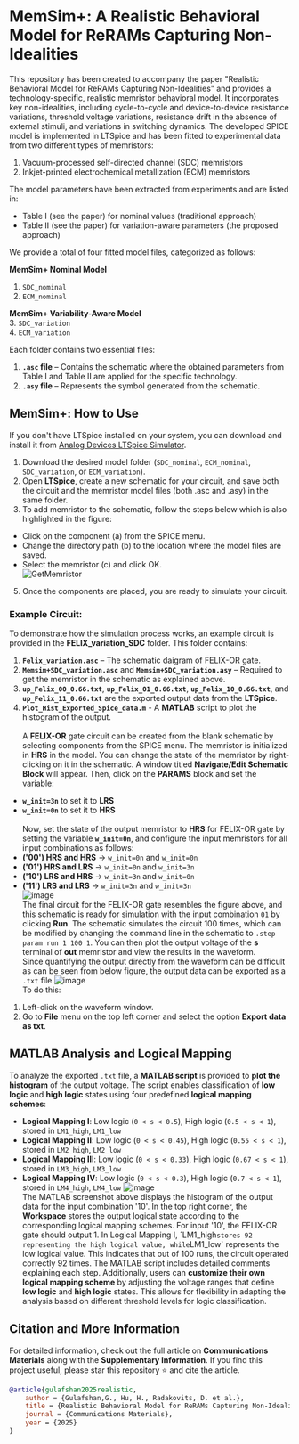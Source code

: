 # MemSim+: A Realistic Behavioral Model for ReRAMs Capturing Non-Idealities
This repository has been created to accompany the paper "Realistic Behavioral Model for ReRAMs Capturing Non-Idealities" and provides a technology-specific, realistic memristor behavioral model. It incorporates key non-idealities, including cycle-to-cycle and device-to-device resistance variations, threshold voltage variations, resistance drift in the absence of external stimuli, and variations in switching dynamics. The developed SPICE model is implemented in LTSpice and has been fitted to experimental data from two different types of memristors:
1. Vacuum-processed self-directed channel (SDC) memristors
2. Inkjet-printed electrochemical metallization (ECM) memristors
 
The model parameters have been extracted from experiments and are listed in:
* Table I (see the paper) for nominal values (traditional approach)
* Table II (see the paper) for variation-aware parameters (the proposed approach)

We provide a total of four fitted model files, categorized as follows:

**MemSim+ Nominal Model**  
1. `SDC_nominal`  
2. `ECM_nominal`  

**MemSim+ Variability-Aware Model**  
3. `SDC_variation`  
4. `ECM_variation`

Each folder contains two essential files:
1. **`.asc` file** – Contains the schematic where the obtained parameters from Table I and Table II are applied for the specific technology.
2. **`.asy` file** – Represents the symbol generated from the schematic.

## MemSim+: How to Use
If you don't have LTSpice installed on your system, you can download and install it from [Analog Devices LTSpice Simulator](https://www.analog.com/en/resources/design-tools-and-calculators/ltspice-simulator.html). <br /> 
1. Download the desired model folder (`SDC_nominal`, `ECM_nominal`, `SDC_variation`, or `ECM_variation`).
2. Open **LTSpice**, create a new schematic for your circuit, and save both the circuit and the memristor model files (both .asc and .asy) in the same folder.
3. To add memristor to the schematic, follow the steps below which is also highlighted in the figure:<br /> 
* Click on the component (a) from the SPICE menu.
* Change the directory path (b) to the location where the model files are saved.
* Select the memristor (c) and click OK.<br /> 
![GetMemristor](https://github.com/user-attachments/assets/7018be2b-0415-456c-b32a-d1986e781fd7)<br /> 
5. Once the components are placed, you are ready to simulate your circuit.<br /> 
### Example Circuit:
To demonstrate how the simulation process works, an example circuit is provided in the **FELIX_variation_SDC** folder. This folder contains:
1. **`Felix_variation.asc`** – The schematic daigram of FELIX-OR gate.
2. **`Memsim+SDC_variation.asc`** and **`Memsim+SDC_variation.asy`** – Required to get the memristor in the schematic as explained above.
3. **`up_Felix_00_0.66.txt`**, **`up_Felix_01_0.66.txt`**, **`up_Felix_10_0.66.txt`**, and **`up_Felix_11_0.66.txt`** are the exported output data from the **LTSpice**.
4. **`Plot_Hist_Exported_Spice_data.m`** - A **MATLAB** script to plot the histogram of the output.<br />   
A **FELIX-OR** gate circuit can be created from the blank schematic by selecting components from the SPICE menu. The memristor is initialized in **HRS** in the model. You can change the state of the memristor by right-clicking on it in the schematic. A window titled **Navigate/Edit Schematic Block** will appear. Then, click on the **PARAMS** block and set the variable:<br /> 
- **`w_init=3n`** to set it to **LRS**
- **`w_init=0n`** to set it to **HRS**<br />  
Now, set the state of the output memristor to **HRS** for FELIX-OR gate by setting the variable **`w_init=0n`**, and configure the input memristors for all input combinations as follows:<br />
- **('00') HRS and HRS** → `w_init=0n` and `w_init=0n`
- **('01') HRS and LRS** → `w_init=0n` and `w_init=3n`
- **('10') LRS and HRS** → `w_init=3n` and `w_init=0n`
- **('11') LRS and LRS** → `w_init=3n` and `w_init=3n`<br /> 
 ![image](https://github.com/user-attachments/assets/7bb88405-f0e8-4556-9408-8dd1b2d91073)<br /> 
The final circuit for the FELIX-OR gate resembles the figure above, and this schematic is ready for simulation with the input combination `01` by clicking **Run**. The schematic simulates the circuit 100 times, which can be modified by changing the command line in the schematic to `.step param run 1 100 1`.  You can then plot the output voltage of the **s** terminal of **out** memristor and view the results in the waveform.<br /> 
Since quantifying the output directly from the waveform can be difficult as can be seen from below figure, the output data can be exported as a `.txt` file.![image](https://github.com/user-attachments/assets/ea9b8c5d-8817-42d6-8a04-26b5edd362df)<br /> 
 To do this:
1. Left-click on the waveform window.
2. Go to **File** menu on the top left corner and select the option **Export data as txt**.
## MATLAB Analysis and Logical Mapping
To analyze the exported `.txt` file, a **MATLAB script** is provided to **plot the histogram** of the output voltage. The script enables classification of **low logic** and **high logic** states using four predefined **logical mapping schemes**:
- **Logical Mapping I**: Low logic (`0 < s < 0.5`), High logic (`0.5 < s < 1`), stored in `LM1_high`, `LM1_low`
- **Logical Mapping II**: Low logic (`0 < s < 0.45`), High logic (`0.55 < s < 1`), stored in `LM2_high`, `LM2_low`
- **Logical Mapping III**: Low logic (`0 < s < 0.33`), High logic (`0.67 < s < 1`), stored in `LM3_high`, `LM3_low`
- **Logical Mapping IV**: Low logic (`0 < s < 0.3`), High logic (`0.7 < s < 1`), stored in `LM4_high`, `LM4_low`
![image](https://github.com/user-attachments/assets/7541499e-4ca3-4d46-8ea0-f9a4f1c4ca5d)<br /> 
The MATLAB screenshot above displays the histogram of the output data for the input combination '10'. In the top right corner, the **Workspace** stores the output logical state according to the corresponding logical mapping schemes. For input '10', the FELIX-OR gate should output 1. In Logical Mapping I, ´LM1_high` stores 92 representing the high logical value, while `LM1_low` represents the low logical value. This indicates that out of 100 runs, the circuit operated correctly 92 times.
The MATLAB script includes detailed comments explaining each step. Additionally, users can **customize their own logical mapping scheme** by adjusting the voltage ranges that define **low logic** and **high logic** states. This allows for flexibility in adapting the analysis based on different threshold levels for logic classification.
## Citation and More Information
For detailed information, check out the full article on **Communications Materials** along with the **Supplementary Information**. If you find this project useful, please star this repository ⭐ and cite the article.

```bibtex
@article{gulafshan2025realistic,
    author = {Gulafshan,G., Hu, H., Radakovits, D. et al.},
    title = {Realistic Behavioral Model for ReRAMs Capturing Non-Idealities},
    journal = {Communications Materials},
    year = {2025}
}
